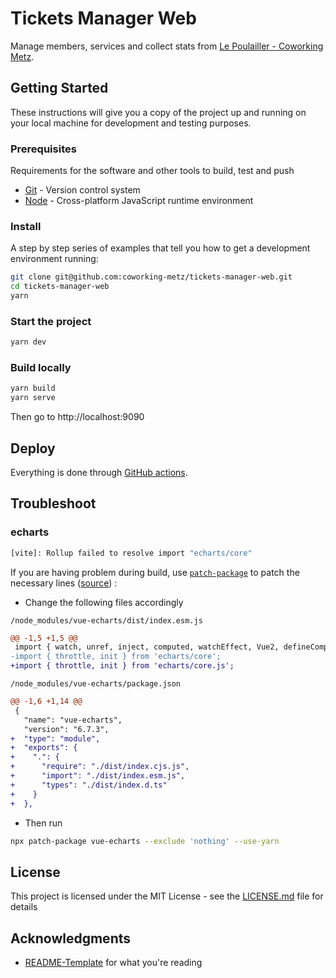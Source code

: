 # Tickets Manager Web

Manage members, services and collect stats from [Le Poulailler - Coworking Metz](https://www.coworking-metz.fr).

## Getting Started

These instructions will give you a copy of the project up and running on
your local machine for development and testing purposes.

### Prerequisites

Requirements for the software and other tools to build, test and push

- [Git](https://git-scm.com/) - Version control system
- [Node](https://nodejs.org/en) - Cross-platform JavaScript runtime environment

### Install

A step by step series of examples that tell you how to get a development environment running:

```bash
git clone git@github.com:coworking-metz/tickets-manager-web.git
cd tickets-manager-web
yarn
```

### Start the project

```bash
yarn dev
```

### Build locally

```bash
yarn build
yarn serve
```

Then go to http://localhost:9090

## Deploy

Everything is done through [GitHub actions](https://github.com/coworking-metz/tickets-manager-web/actions).

## Troubleshoot

### echarts

```bash
[vite]: Rollup failed to resolve import "echarts/core"
```
If you are having problem during build, use [`patch-package`](https://github.com/ds300/patch-package) to patch the necessary lines ([source](https://github.com/ecomfe/vue-echarts/issues/627)) :

- Change the following files accordingly

`/node_modules/vue-echarts/dist/index.esm.js`
```diff
@@ -1,5 +1,5 @@
 import { watch, unref, inject, computed, watchEffect, Vue2, defineComponent, shallowRef, toRefs, getCurrentInstance, onMounted, onBeforeUnmount, h, nextTick } from 'vue-demi';
-import { throttle, init } from 'echarts/core';
+import { throttle, init } from 'echarts/core.js';
```

`/node_modules/vue-echarts/package.json`
```diff
@@ -1,6 +1,14 @@
 {
   "name": "vue-echarts",
   "version": "6.7.3",
+  "type": "module",
+  "exports": {
+    ".": {
+      "require": "./dist/index.cjs.js",
+      "import": "./dist/index.esm.js",
+      "types": "./dist/index.d.ts"
+    }
+  },
```

- Then run
```bash
npx patch-package vue-echarts --exclude 'nothing' --use-yarn
```

## License

This project is licensed under the MIT License - see the [LICENSE.md](LICENSE.md) file for details

## Acknowledgments

- [README-Template](https://github.com/PurpleBooth/a-good-readme-template) for what you're reading

